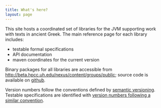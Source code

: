```yaml
---
title: What's here?
layout: page
---
```



This site hosts a coordinated set of libraries for the JVM supporting work with texts in ancient Greek.  The main reference page for each library includes:

- testable formal specifications
- API documentation
- maven coordinates for the current version

Binary packages for all libraries are accessible from <http://beta.hpcc.uh.edu/nexus/content/groups/public>; source code is available on [github](https://github.com/neelsmith/greeklang).

 Version numbers follow the conventions defined by [semantic versioning](http://semver.org/).  Testable specifications are identified with [version numbers following a similar convention](versionspec).
